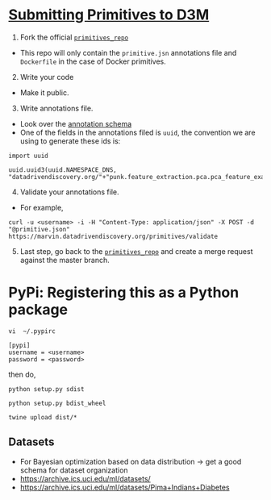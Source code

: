 # [Submitting Primitives to D3M](https://datadrivendiscovery.org/wiki/display/gov/Primitive+Submission+Process)

1. Fork the official [`primitives_repo`](https://gitlab.datadrivendiscovery.org/jpl/primitives_repo)
 * This repo will only contain the `primitive.jsn` annotations file and `Dockerfile` in the case of Docker primitives.

2. Write your code
 * Make it public.

3. Write annotations file.
 * Look over the [annotation schema](https://datadrivendiscovery.org/wiki/display/gov/Primitives+Annotation+Schema)
 * One of the fields in the annotations filed is `uuid`, the convention we are
    using to generate these ids is:
```
import uuid

uuid.uuid3(uuid.NAMESPACE_DNS, "datadrivendiscovery.org/"+"punk.feature_extraction.pca.pca_feature_exatraction"+"0.1.0")
```

4. Validate your annotations file.
 * For example,
```
curl -u <username> -i -H "Content-Type: application/json" -X POST -d "@primitive.json" https://marvin.datadrivendiscovery.org/primitives/validate
```
5. Last step, go back to the [`primitives_repo`](https://gitlab.datadrivendiscovery.org/jpl/primitives_repo) and create a merge request against the master branch.



# PyPi: Registering this as a Python package
`vi  ~/.pypirc`
```
[pypi]
username = <username>
password = <password>

```

then do,
```
python setup.py sdist

python setup.py bdist_wheel

twine upload dist/*

```




## Datasets
* For Bayesian optimization based on data distribution -> get a good schema for
  dataset organization
 * https://archive.ics.uci.edu/ml/datasets/
 * https://archive.ics.uci.edu/ml/datasets/Pima+Indians+Diabetes

